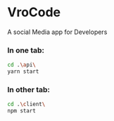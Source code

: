 # VroCode
A social Media app for Developers

### In one tab:
```bash
cd .\api\
yarn start
```

### In other tab:
```bash
cd .\client\
npm start
```
